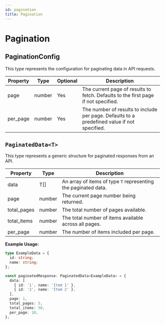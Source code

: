 ```yaml
---
id: pagination
title: Pagination
---
```


# Pagination

## PaginationConfig

This type represents the configuration for paginating data in API requests.

| Property   | Type     | Optional | Description                                                                                 |
| ---------- | -------- | -------- | ------------------------------------------------------------------------------------------- |
| page        | number  | Yes      | The current page of results to fetch. Defaults to the first page if not specified.          |
| per_page  | number    | Yes      | The number of results to include per page. Defaults to a predefined value if not specified. |

## `PaginatedData<T>`

This type represents a generic structure for paginated responses from an API.

| Property      | Type     | Description                                                    |
| ------------- | -------- | -------------------------------------------------------------- |
| data        | T[]    | An array of items of type `T` representing the paginated data. |
| page       | number | The current page number being returned.                        |
| total_pages | number | The total number of pages available.                           |
| total_items | number | The total number of items available across all pages.          |
| per_page    | number | The number of items included per page.                         |

**Example Usage:**

```typescript
type ExampleData = {
  id: string;
  name: string;
};

const paginatedResponse: PaginatedData<ExampleData> = {
  data: [
    { id: '1', name: 'Item 1' },
    { id: '2', name: 'Item 2' },
  ],
  page: 1,
  total_pages: 5,
  total_items: 50,
  per_page: 10,
};
```
